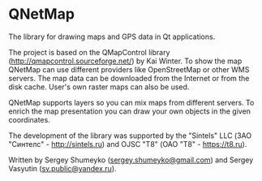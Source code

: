 # QNetMap

The library for drawing maps and GPS data in Qt applications.

The project is based on the QMapControl library (http://qmapcontrol.sourceforge.net/) 
by Kai Winter. To show the map QNetMap can use different providers like OpenStreetMap 
or other WMS servers. The map data can be downloaded from the Internet or from the 
disk cache. User's own raster maps can also be used.

QNetMap supports layers so you can mix maps from different servers. To enrich the map 
presentation you can draw your own objects in the given coordinates.

The development of the library was supported by the "Sintels" LLC (ЗАО "Синтелс" - 
http://sintels.ru) and OJSC "T8" (ОАО "Т8" - https://t8.ru). 

Written by Sergey Shumeyko (sergey.shumeyko@gmail.com) and Sergey Vasyutin 
(sv.public@yandex.ru).
